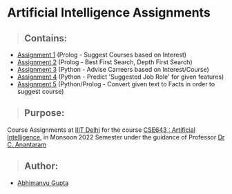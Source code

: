 # Artificial Intelligence Assignments

> ## Contains:
- [Assignment 1](/A1 "Assignment 1 Files") (Prolog - Suggest Courses based on Interest)
- [Assignment 2](/A2 "Assignment 2 Files") (Prolog - Best First Search, Depth First Search)
- [Assignment 3](/A3 "Assignment 3 Files") (Python - Advise Carreers based on Interest/Course)
- [Assignment 4](/A4 "Assignment 4 Files") (Python - Predict 'Suggested Job Role' for given features)
- [Assignment 5](/A5 "Assignment 5 Files") (Python/Prolog - Convert given text to Facts in order to suggest course)

> ## Purpose:
Course Assignments at [IIIT Delhi](https://www.iiitd.ac.in/)
for the course [CSE643 : Artificial Intelligence](http://techtree.iiitd.edu.in/viewDescription/filename?=CSE643 "Course Description"),
in Monsoon 2022 Semester
under the guidance of Professor [Dr C. Anantaram](https://scholar.google.co.in/citations?user=F42M9KwAAAAJ "Profile")

> ## Author:
- [Abhimanyu Gupta](https://github.com/0deadLock0 "GitHub Profile")
